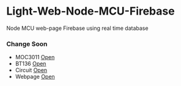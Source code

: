 # Light-Web-Node-MCU-Firebase
Node MCU web-page Firebase using real time database

### Change Soon 
* MOC3011 [Open](https://sharvielectronics.com/wp-content/uploads/2020/02/MOC3011-IC-Random-Phase-OptoIsolator-IC.png)
* BT136 [Open](https://www.roboelements.com/wp-content/uploads/2018/10/BT136-600V-4A-TRIAC-original.jpg.webp)
* Circuit [Open](https://arduinoproyek.files.wordpress.com/2019/05/bt136.jpeg)
* Webpage [Open](https://arduinoproyek.wordpress.com/2019/05/11/power-switch-with-moc3011-and-bt136/)